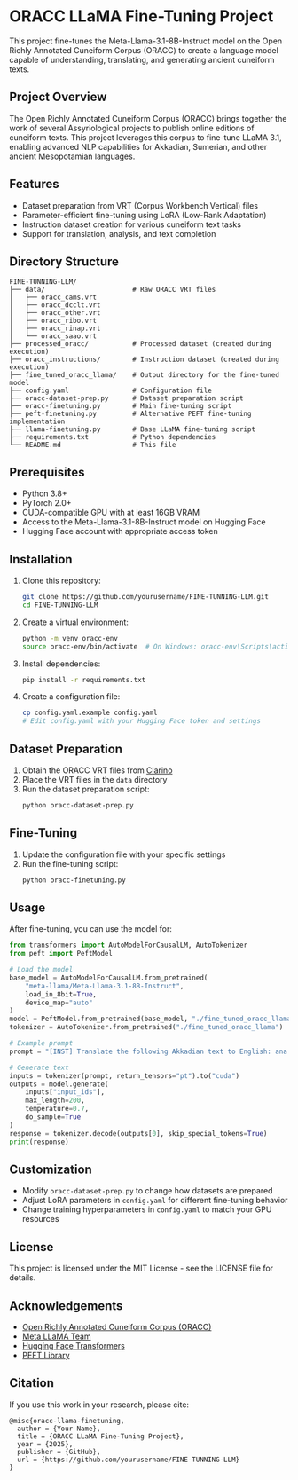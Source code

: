 # ORACC LLaMA Fine-Tuning Project

This project fine-tunes the Meta-Llama-3.1-8B-Instruct model on the Open Richly Annotated Cuneiform Corpus (ORACC) to create a language model capable of understanding, translating, and generating ancient cuneiform texts.

## Project Overview

The Open Richly Annotated Cuneiform Corpus (ORACC) brings together the work of several Assyriological projects to publish online editions of cuneiform texts. This project leverages this corpus to fine-tune LLaMA 3.1, enabling advanced NLP capabilities for Akkadian, Sumerian, and other ancient Mesopotamian languages.

## Features

- Dataset preparation from VRT (Corpus Workbench Vertical) files
- Parameter-efficient fine-tuning using LoRA (Low-Rank Adaptation)
- Instruction dataset creation for various cuneiform text tasks
- Support for translation, analysis, and text completion

## Directory Structure

```
FINE-TUNNING-LLM/
├── data/                      # Raw ORACC VRT files
│   ├── oracc_cams.vrt
│   ├── oracc_dcclt.vrt
│   ├── oracc_other.vrt
│   ├── oracc_ribo.vrt
│   ├── oracc_rinap.vrt
│   └── oracc_saao.vrt
├── processed_oracc/           # Processed dataset (created during execution)
├── oracc_instructions/        # Instruction dataset (created during execution)
├── fine_tuned_oracc_llama/    # Output directory for the fine-tuned model
├── config.yaml                # Configuration file
├── oracc-dataset-prep.py      # Dataset preparation script
├── oracc-finetuning.py        # Main fine-tuning script
├── peft-finetuning.py         # Alternative PEFT fine-tuning implementation
├── llama-finetuning.py        # Base LLaMA fine-tuning script
├── requirements.txt           # Python dependencies
└── README.md                  # This file
```

## Prerequisites

- Python 3.8+
- PyTorch 2.0+
- CUDA-compatible GPU with at least 16GB VRAM
- Access to the Meta-Llama-3.1-8B-Instruct model on Hugging Face
- Hugging Face account with appropriate access token

## Installation

1. Clone this repository:
   ```bash
   git clone https://github.com/yourusername/FINE-TUNNING-LLM.git
   cd FINE-TUNNING-LLM
   ```

2. Create a virtual environment:
   ```bash
   python -m venv oracc-env
   source oracc-env/bin/activate  # On Windows: oracc-env\Scripts\activate
   ```

3. Install dependencies:
   ```bash
   pip install -r requirements.txt
   ```

4. Create a configuration file:
   ```bash
   cp config.yaml.example config.yaml
   # Edit config.yaml with your Hugging Face token and settings
   ```

## Dataset Preparation

1. Obtain the ORACC VRT files from [Clarino](https://clarino.uib.no/comedi/editor/lb-2018071121)
2. Place the VRT files in the `data` directory
3. Run the dataset preparation script:
   ```bash
   python oracc-dataset-prep.py
   ```

## Fine-Tuning

1. Update the configuration file with your specific settings
2. Run the fine-tuning script:
   ```bash
   python oracc-finetuning.py
   ```

## Usage

After fine-tuning, you can use the model for:

```python
from transformers import AutoModelForCausalLM, AutoTokenizer
from peft import PeftModel

# Load the model
base_model = AutoModelForCausalLM.from_pretrained(
    "meta-llama/Meta-Llama-3.1-8B-Instruct",
    load_in_8bit=True,
    device_map="auto"
)
model = PeftModel.from_pretrained(base_model, "./fine_tuned_oracc_llama")
tokenizer = AutoTokenizer.from_pretrained("./fine_tuned_oracc_llama")

# Example prompt
prompt = "[INST] Translate the following Akkadian text to English: ana bēlīya qibīma umma Sîn-iddinam-ma [/INST]"

# Generate text
inputs = tokenizer(prompt, return_tensors="pt").to("cuda")
outputs = model.generate(
    inputs["input_ids"],
    max_length=200,
    temperature=0.7,
    do_sample=True
)
response = tokenizer.decode(outputs[0], skip_special_tokens=True)
print(response)
```

## Customization

- Modify `oracc-dataset-prep.py` to change how datasets are prepared
- Adjust LoRA parameters in `config.yaml` for different fine-tuning behavior
- Change training hyperparameters in `config.yaml` to match your GPU resources

## License

This project is licensed under the MIT License - see the LICENSE file for details.

## Acknowledgements

- [Open Richly Annotated Cuneiform Corpus (ORACC)](http://oracc.museum.upenn.edu/)
- [Meta LLaMA Team](https://ai.meta.com/llama/)
- [Hugging Face Transformers](https://huggingface.co/docs/transformers/index)
- [PEFT Library](https://github.com/huggingface/peft)

## Citation

If you use this work in your research, please cite:

```
@misc{oracc-llama-finetuning,
  author = {Your Name},
  title = {ORACC LLaMA Fine-Tuning Project},
  year = {2025},
  publisher = {GitHub},
  url = {https://github.com/yourusername/FINE-TUNNING-LLM}
}
```